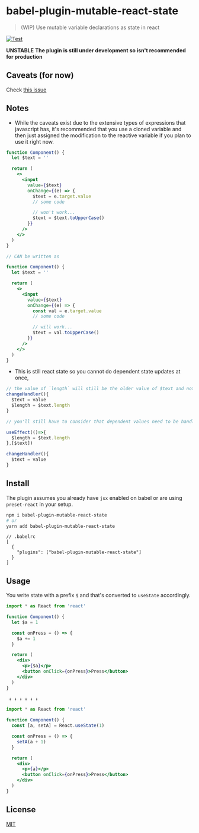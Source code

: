 # babel-plugin-mutable-react-state

> (WIP) Use mutable variable declarations as state in react

[![Test](https://github.com/barelyhuman/babel-plugin-mutable-react-state/actions/workflows/test.yml/badge.svg)](https://github.com/barelyhuman/babel-plugin-mutable-react-state/actions/workflows/test.yml)

**UNSTABLE**
**The plugin is still under development so isn't recommended for production**

## Caveats (for now)

Check [this issue](https://github.com/barelyhuman/babel-plugin-mutable-react-state/issues/4)

## Notes

- While the caveats exist due to the extensive types of expressions that javascript has, it's recommended that you use a cloned variable and then just assigned the modification to the reactive variable if you plan to use it right now.

```jsx
function Component() {
  let $text = ''

  return (
    <>
      <input
        value={$text}
        onChange={(e) => {
          $text = e.target.value
          // some code

          // won't work...
          $text = $text.toUpperCase()
        }}
      />
    </>
  )
}

// CAN be written as

function Component() {
  let $text = ''

  return (
    <>
      <input
        value={$text}
        onChange={(e) => {
          const val = e.target.value
          // some code

          // will work...
          $text = val.toUpperCase()
        }}
      />
    </>
  )
}
```

- This is still react state so you cannot do dependent state updates at once,

```jsx
// the value of `length` will still be the older value of $text and not the latest one
changeHandler(){
  $text = value
  $length = $text.length
}

// you'll still have to consider that dependent values need to be handled with useEffect

useEffect(()=>{
  $length = $text.length
},[$text])

changeHandler(){
  $text = value
}
```

## Install

The plugin assumes you already have `jsx` enabled on babel or are using `preset-react` in your setup.

```sh
npm i babel-plugin-mutable-react-state
# or
yarn add babel-plugin-mutable-react-state
```

```jsonc
// .babelrc
[
  {
    "plugins": ["babel-plugin-mutable-react-state"]
  }
]
```

## Usage

You write state with a prefix `$` and that's converted to `useState` accordingly.

```jsx
import * as React from 'react'

function Component() {
  let $a = 1

  const onPress = () => {
    $a += 1
  }

  return (
    <div>
      <p>{$a}</p>
      <button onClick={onPress}>Press</button>
    </div>
  )
}

 ↓ ↓ ↓ ↓ ↓ ↓

import * as React from 'react'

function Component() {
  const [a, setA] = React.useState(1)

  const onPress = () => {
    setA(a + 1)
  }

  return (
    <div>
      <p>{a}</p>
      <button onClick={onPress}>Press</button>
    </div>
  )
}
```

## License

[MIT](/LICENSE)
